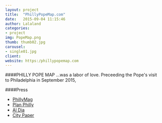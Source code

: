 ```yaml
---
layout: project
title:  "PhillyPopeMap.com"
date:   2015-09-04 11:15:46
author: Lalaland
categories:
- project
img: PopeMap.png
thumb: thumb02.jpg
carousel:
- single01.jpg
client:
website: https:/phillypopemap.com
---
```

####PHILLY POPE MAP
...was a labor of love. Preceeding the Pope's visit to Philadelphia in September 2015, 

####Press
 - [PhillyMag]()
 - [Plan Philly]()
 - [Al Dia]()
 - [City Paper]()
